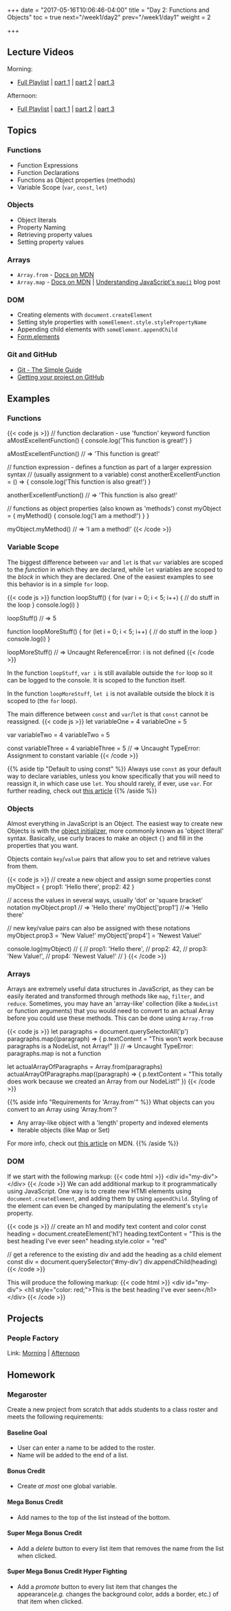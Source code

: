 +++
date = "2017-05-16T10:06:46-04:00"
title = "Day 2: Functions and Objects"
toc = true
next="/week1/day2"
prev="/week1/day1"
weight = 2

+++

## Lecture Videos

Morning:

* [Full Playlist](https://www.youtube.com/playlist?list=PLuT2TqJuwaY_bcdBTgaK3S8VrN_6POv5F) | [part 1](https://www.youtube.com/watch?v=wISoJ_P7aNs&t=10s&list=PLuT2TqJuwaY_bcdBTgaK3S8VrN_6POv5F&index=1) | [part 2](https://www.youtube.com/watch?v=6JkRe4ZLhGQ&index=2&list=PLuT2TqJuwaY_bcdBTgaK3S8VrN_6POv5F) | [part 3](https://www.youtube.com/watch?v=YQrKjzVOuxs&index=3&list=PLuT2TqJuwaY_bcdBTgaK3S8VrN_6POv5F)

Afternoon:

* [Full Playlist](https://www.youtube.com/playlist?list=PLuT2TqJuwaY8syQZ9ERbc2gtX_v1m2xqG) | [part 1](https://www.youtube.com/watch?v=Lz9SD8oDm3M&list=PLuT2TqJuwaY8syQZ9ERbc2gtX_v1m2xqG&index=1) | [part 2](https://www.youtube.com/watch?v=kmLCIy6reuk&list=PLuT2TqJuwaY8syQZ9ERbc2gtX_v1m2xqG&index=2) | [part 3](https://www.youtube.com/watch?v=T-JKi6NUxG8&list=PLuT2TqJuwaY8syQZ9ERbc2gtX_v1m2xqG&index=3)

## Topics

### Functions
* Function Expressions
* Function Declarations
* Functions as Object properties (methods)
* Variable Scope (`var`, `const`, `let`)

### Objects
* Object literals
* Property Naming
* Retrieving property values
* Setting property values

### Arrays
* `Array.from` - [Docs on MDN](https://developer.mozilla.org/en-US/docs/Web/JavaScript/Reference/Global_Objects/Array/from?v=control)
* `Array.map` - [Docs on MDN](https://developer.mozilla.org/en-US/docs/Web/JavaScript/Reference/Global_Objects/Array/map?v=control) | [Understanding JavaScript's `map()`](https://www.discovermeteor.com/blog/understanding-javascript-map/) blog post

### DOM
* Creating elements with `document.createElement`
* Setting style properties with `someElement.style.stylePropertyName`
* Appending child elements with `someElement.appendChild`
* [Form.elements](https://developer.mozilla.org/en-US/docs/Web/API/HTMLFormElement/elements)

### Git and GitHub
* [Git - The Simple Guide](http://rogerdudler.github.io/git-guide/)
* [Getting your project on GitHub](https://guides.github.com/introduction/getting-your-project-on-github/)

## Examples

### Functions
{{< code js >}}
  // function declaration - use 'function' keyword
  function aMostExcellentFunction() {
    console.log('This function is great!')
  }

  aMostExcellentFunction() // => 'This function is great!'

  // function expression - defines a function as part of a larger expression syntax
  // (usually assignment to a variable)
  const anotherExcellentFunction = () => {
    console.log('This function is also great!')
  }

  anotherExcellentFunction() // => 'This function is also great!'

  // functions as object properties (also known as 'methods')
  const myObject = {
    myMethod() {
      console.log('I am a method!')
    }
  }

  myObject.myMethod() // => 'I am a method!'
{{< /code >}}

### Variable Scope
The biggest difference between `var` and `let` is that `var` variables are scoped to the _function_ in which they are declared, while `let` variables are scoped to the _block_ in which they are declared.  One of the easiest examples to see this behavior is in a simple `for` loop.

{{< code js >}}
function loopStuff() {
  for (var i = 0; i < 5; i++) {
    // do stuff in the loop
  }
  console.log(i)
}

loopStuff() // => 5

function loopMoreStuff() {
  for (let i = 0; i < 5; i++) {
    // do stuff in the loop
  }
  console.log(i)
}

loopMoreStuff() // => Uncaught ReferenceError: i is not defined
{{< /code >}}

In the function `loopStuff`, `var i` is still available outside the `for` loop so it can be logged to the console.  It is scoped to the function itself.

In the function `loopMoreStuff`, `let i` is not available outside the block it is scoped to (the `for` loop).

The main difference between `const` and `var`/`let` is that `const` cannot be reassigned.
{{< code js >}}
let variableOne = 4
variableOne = 5

var variableTwo = 4
variableTwo = 5

const variableThree = 4
variableThree = 5 // => Uncaught TypeError: Assignment to constant variable
{{< /code >}}

{{% aside tip "Default to using const" %}}
Always use `const` as your default way to declare variables, unless you know specifically that you will need to reassign it, in which case use `let`.  You should rarely, if ever, use `var`.  For further reading, check out [this article](https://medium.com/javascript-scene/javascript-es6-var-let-or-const-ba58b8dcde75)
{{% /aside %}}

### Objects
Almost everything in JavaScript is an Object.  The easiest way to create new Objects is with the [object initializer](https://developer.mozilla.org/en-US/docs/Web/JavaScript/Reference/Operators/Object_initializer), more commonly known as 'object literal' syntax.  Basically, use curly braces to make an object `{}` and fill in the properties that you want.

Objects contain `key`/`value` pairs that allow you to set and retrieve values from them.

{{< code js >}}
// create a new object and assign some properties
const myObject = {
  prop1: 'Hello there',
  prop2: 42
}

// access the values in several ways, usually 'dot' or 'square bracket' notation
myObject.prop1 // => 'Hello there'
myObject['prop1'] //=> 'Hello there'

// new key/value pairs can also be assigned with these notations
myObject.prop3 = 'New Value!'
myObject['prop4'] = 'Newest Value!'

console.log(myObject)
// { 
//   prop1: 'Hello there',
//   prop2: 42,
//   prop3: 'New Value!',
//   prop4: 'Newest Value!'
// }
{{< /code >}}

### Arrays
Arrays are extremely useful data structures in JavaScript, as they can be easily iterated and transformed through methods like `map`, `filter`, and `reduce`.  Sometimes, you may have an 'array-like' collection (like a `NodeList` or function arguments) that you would need to convert to an actual Array before you could use these methods.  This can be done using `Array.from`

{{< code js >}}
let paragraphs = document.querySelectorAll('p')
paragraphs.map((paragraph) => {
  p.textContent = "This won't work because paragraphs is a NodeList, not Array!"
})
// => Uncaught TypeError: paragraphs.map is not a function

let actualArrayOfParagraphs = Array.from(paragraphs)
actualArrayOfParagraphs.map((paragraph) => {
  p.textContent = "This totally does work because we created an Array from our NodeList!"
})
{{< /code >}}

{{% aside info "Requirements for 'Array.from'" %}}
What objects can you convert to an Array using 'Array.from'?  

* Any array-like object with a 'length' property and indexed elements
* Iterable objects (like Map or Set)

For more info, check out [this article](https://developer.mozilla.org/en-US/docs/Web/JavaScript/Reference/Global_Objects/Array/from?v=control) on MDN.
{{% /aside %}}

### DOM
If we start with the following markup:
{{< code html >}}
&lt;div id=&quot;my-div&quot;&gt;&lt;/div&gt;
{{< /code >}}
We can add additional markup to it programmatically using JavaScript.  One way is to create new HTMl elements using `document.createElement`, and adding them by using `appendChild`.  Styling of the element can even be changed by manipulating the element's `style` property.

{{< code js >}}
// create an h1 and modify text content and color
const heading = document.createElement('h1')
heading.textContent = "This is the best heading I've ever seen"
heading.style.color = "red"

// get a reference to the existing div and add the heading as a child element
const div = document.querySelector('#my-div')
div.appendChild(heading)
{{< /code >}}

This will produce the following markup:
{{< code html >}}
&lt;div id=&quot;my-div&quot;&gt;
  &lt;h1 style=&quot;color: red;&quot;&gt;This is the best heading I've ever seen&lt;/h1&gt;
&lt;/div&gt;
{{< /code >}}

## Projects

### People Factory
Link: [Morning](https://github.com/xtbc17s1/people-factory) | [Afternoon](https://github.com/xtbc17s1/people-factory/tree/afternoon)

## Homework
### Megaroster

Create a new project from scratch that adds students to a class roster and meets the following requirements:

#### Baseline Goal

* User can enter a name to be added to the roster.
* Name will be added to the end of a list.

#### Bonus Credit

* Create _at most_ one global variable.

#### Mega Bonus Credit

* Add names to the top of the list instead of the bottom.

#### Super Mega Bonus Credit

* Add a _delete_ button to every list item that removes the name from the list when clicked.

#### Super Mega Bonus Credit Hyper Fighting

* Add a _promote_ button to every list item that changes the appearance(_e.g._ changes the background color, adds a border, etc.) of that item when clicked.



